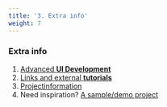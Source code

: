 ```yaml
---
title: '3. Extra info'
weight: 7
---
```


### Extra info

1. [Advanced **UI Development**](/extra/advancedui)
2. [Links and external **tutorials**](/extra/links)
3. [Projectinformation](/extra/project)
4. Need inspiration? [A sample/demo project](/extra/demo)